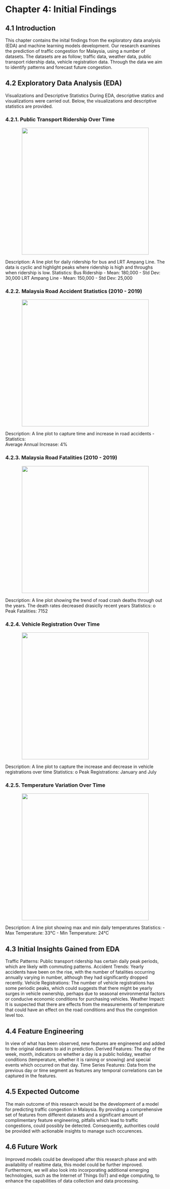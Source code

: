 # Chapter 4: Initial Findings

## 4.1 Introduction 

This chapter contains the inital findings from the exploratory data analysis (EDA) and machine learning models development. Our research examines the prediction of traffic congestion for Malaysia, using a number of datasets. The datasets are as follow; traffic data, weather data, public transport ridership data, vehicle registration data. Through the data we aim to identify patterns and forecast future congestion.

## 4.2 Exploratory Data Analysis (EDA)


Visualizations and Descriptive Statistics 
During EDA, descriptive statics and visualizations were carried out. Below, the visualizations and descriptive statistics are provided.

### 4.2.1. Public Transport Ridership Over Time  

<p align="center">
<img src="https://github.com/drshahizan/research-design/blob/main/proposal/LURUIQI7/Chapter5/2.png?raw=true"  height="400" />
</p>

<p align="center">
 
Description: A line plot for daily ridership for bus and LRT Ampang Line. The data is cyclic and highlight peaks where ridership is high and throughs when ridership is low. 
Statistics: 
Bus Ridership - Mean: 180,000 - Std Dev: 30,000 
LRT Ampang Line - Mean: 150,000 - Std Dev: 25,000

### 4.2.2. Malaysia Road Accident Statistics (2010 - 2019)  

<p align="center">
<img src="https://github.com/drshahizan/research-design/blob/main/proposal/LURUIQI7/Chapter5/3.png?raw=true"  height="400" />
</p>

<p align="center">
 
Description: A line plot to capture time and increase in road accidents - Statistics:  
Average Annual Increase: 4%

### 4.2.3. Malaysia Road Fatalities (2010 - 2019)  

<p align="center">
<img src="https://github.com/drshahizan/research-design/blob/main/proposal/LURUIQI7/Chapter5/4.png?raw=true"  height="400" />
</p>

<p align="center">
 
Description: A line plot showing the trend of road crash deaths through out the years. The death rates decreased drasiclly recent years 
Statistics: o Peak Fatalities: 7152

### 4.2.4. Vehicle Registration Over Time 

<p align="center">
<img src="https://github.com/drshahizan/research-design/blob/main/proposal/LURUIQI7/Chapter5/5.jpeg?raw=true"  height="400" />
</p>

<p align="center">
  
Description: A line plot to capture the increase and decrease in vehicle registrations over time 
Statistics: o Peak Registrations: January and July

### 4.2.5. Temperature Variation Over Time

<p align="center">
<img src="https://github.com/drshahizan/research-design/blob/main/proposal/LURUIQI7/Chapter5/6.jpeg?raw=true"  height="400" />
</p>

<p align="center">

Description: A line plot showing max and min daily temperatures 
Statistics: - Max Temperature: 33°C - Min Temperature: 24°C

## 4.3 Initial Insights Gained from EDA

Traffic Patterns: Public transport ridership has certain daily peak periods, which are likely with commuting patterns. 
Accident Trends: Yearly accidents have been on the rise, with the number of fatalities occurring annually varying in number, although they had significantly dropped recently. 
Vehicle Registrations: The number of vehicle registrations has some periodic peaks, which could suggests that there might be yearly surges in vehicle ownership, perhaps due to seasonal environmental factors or conducive economic conditions for purchasing vehicles. 
Weather Impact: It is suspected that there are effects from the measurements of temperature that could have an effect on the road conditions and thus the congestion level too.

## 4.4 Feature Engineering

In view of what has been observed, new features are engineered and added to the original datasets to aid in prediction. 
Derived Features: The day of the week, month, indicators on whether a day is a public holiday, weather conditions (temperature, whether it is raining or snowing) and special events which occurred on that day. 
Time Series Features: Data from the previous day or time segment as features any temporal correlations can be captured in the features.

## 4.5 Expected Outcome

The main outcome of this research would be the development of a model for predicting traffic congestion in Malaysia. By providing a comprehensive set of features from different datasets and a significant amount of complimentary feature engineering, pitfalls which lead to traffic congestions, could possibly be detected. Consequently, authorities could be provided with actionable insights to manage such occurences.

## 4.6 Future Work

Improved models could be developed after this research phase and with availability of realtime data, this model could be further improved. Furthermore, we will also look into incorporating additional emerging technologies, such as the Internet of Things (IoT) and edge computing, to enhance the capabilities of data collection and data processing.
